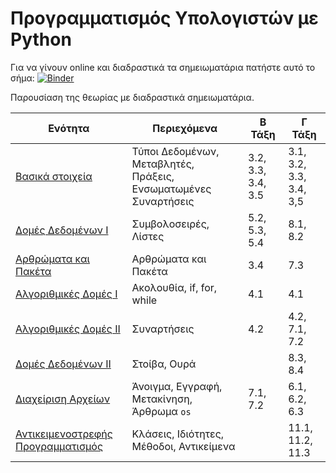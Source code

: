 # Προγραμματισμός Υπολογιστών με Python

Για να γίνουν online
και διαδραστικά τα σημειωματάρια πατήστε αυτό το σήμα:
[![Binder](https://mybinder.org/badge_logo.svg)](https://mybinder.org/v2/gh/afergadis/epal_python/py2)

Παρουσίαση της θεωρίας με διαδραστικά σημειωματάρια.

| Ενότητα                                   | Περιεχόμενα                                                     | Β Τάξη             | Γ Τάξη                  |
|-------------------------------------------|-----------------------------------------------------------------|--------------------|-------------------------|
| [Βασικά στοιχεία](basics)                 | Τύποι Δεδομένων, Μεταβλητές, Πράξεις, Ενσωματωμένες Συναρτήσεις | 3.2, 3.3, 3.4, 3.5 | 3.1, 3.2, 3.3, 3.4, 3,5 |
| [Δομές Δεδομένων Ι](data_structures_I)    | Συμβολοσειρές, Λίστες                                           | 5.2, 5.3, 5.4      | 8.1, 8.2                |
| [Αρθρώματα και Πακέτα](modules_packages)  | Αρθρώματα και Πακέτα                                            | 3.4                | 7.3                     |
| [Αλγοριθμικές Δομές Ι](program_flow)      | Ακολουθία, if, for, while                                       | 4.1                | 4.1                     |
| [Αλγοριθμικές Δομές ΙΙ](functions)        | Συναρτήσεις                                                     | 4.2                | 4.2, 7.1, 7.2           |
| [Δομές Δεδομένων ΙΙ](data_structures_II)  | Στοίβα, Ουρά                                                    |                    | 8.3, 8.4                |
| [Διαχείριση Αρχείων](file_management)     | Άνοιγμα, Εγγραφή, Μετακίνηση, Άρθρωμα `os`                      | 7.1, 7.2           | 6.1, 6.2, 6.3           |
| [Αντικειμενοστρεφής Προγραμματισμός](oop) | Κλάσεις, Ιδιότητες, Μέθοδοι, Αντικείμενα                        |                    | 11.1, 11.2, 11.3        |
